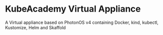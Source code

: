 # KubeAcademy Virtual Appliance
A Virtual appliance based on PhotonOS v4 containing Docker, kind, kubectl, Kustomize, Helm and Skaffold
